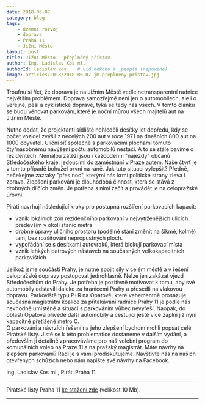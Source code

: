 ```yaml
---
date: 2018-06-07
category: blog
tags:
	- územní rozvoj
	- doprava
	- Praha 11
	- Jižní Město
layout: post
title: Jižní Město - přeplněný přístav
author: Ing. Ladislav Kos ml.
authorId: ladislav.kos    # uid nekoho z _people (nepoviné)
image: articles/2018/2018-06-07-jm-preplneny-pristav.jpg
---
```


Troufnu si říct, že doprava je na Jižním Městě vedle netransparentní radnice největším problémem. Doprava samozřejmě není jen o automobilech, ale i o veřejné, pěší a cyklistické dopravě, týká se tedy nás všech. V tomto článku se budu věnovat parkování, které je noční můrou všech majitelů aut na Jižním Městě.

Nutno dodat, že projektanti sídliště nehleděli desítky let dopředu, kdy se počet vozidel zvýšil z necelých 200 aut v roce 1971 na dnešních 800 aut na 1000 obyvatel. Uliční síť společně s parkovacími plochami tomuto čtyřnásobnému navýšení počtu automobilů nestačí. A to se stále bavíme o rezidentech. Nemalou zátěží jsou i každodenní "nájezdy" občanů Středočeského kraje, jedoucími do zaměstnání v Praze autem. Naše čtvrť je v tomto případě bohužel první na ráně. Jak tuto situaci vylepšit? Předně, nečekejme zázraky "přes noc", kterými nás krmí politické strany zleva i zprava. Zlepšení parkování je dlouhodobá činnost, která se stává z drobných dílčích změn. Je potřeba s nimi začít a provádět je na celopražské úrovni.

Piráti navrhují následující kroky pro postupná rozšíření parkovacích kapacit: 

- vznik lokálních zón rezidenčního parkování v nejvytíženějších ulicích, především v okolí stanic metra
- drobné úpravy uličního prostoru (podélné stání změnit na šikmé, kolmé) tam, bez rozšiřování nepropustných ploch.
- vypořádání se s desítkami autovraků, která blokují parkovací místa
- vznik lehkých patrových nástaveb na současných velkokapacitních parkovištích

Jelikož jsme součástí Prahy, je nutné spojit síly v celém městě a v řešení celopražské dopravy postupovat jednohlasně. Nelze jen zakázat vjezd Středočechům do Prahy. Je potřeba je pozitivně motivovat k tomu, aby své automobily odstavili daleko za hranicemi Prahy a přesedli na vlakovou dopravu. Parkoviště typu P+R na Opatově, které vehementně prosazuje současná magistrátní koalice za přitakávání radnice Prahy 11 je podle nás nevhodně umístěné a situaci s parkováním vůbec nevyřeší. Naopak, do oblasti Opatova přivede další automobily a cestující ještě více zaplní již nyní kapacitně přetížené metro C.  
O parkování a návrzích řešení na jeho zlepšení bychom mohli popsat celé Pirátské listy. Jistě se k této problematice dostaneme v dalším vydání, a především ji detailně zpracováváme pro náš volební program do komunálních voleb na Praze 11 a na pražský magistrát. Máte návrhy na zlepšení parkování? Rádi je s vámi prodiskutujeme. Navštivte nás na našich otevřených schůzích nebo nám napište své návrhy na Facebook.

Ing. Ladislav Kos ml., Piráti Praha 11

---

Pirátské listy Praha 11 [ke stažení zde](/assets/pdf/2018-07-10-praha-11.pdf) (velikost 10 Mb).

- - -

